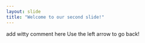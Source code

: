 ```yaml
---
layout: slide
title: "Welcome to our second slide!"
---
```

add witty comment here
Use the left arrow to go back!
